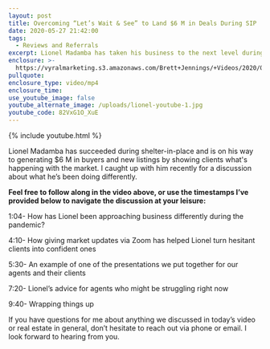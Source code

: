 ```yaml
---
layout: post
title: Overcoming “Let’s Wait & See” to Land $6 M in Deals During SIP
date: 2020-05-27 21:42:00
tags:
  - Reviews and Referrals
excerpt: Lionel Madamba has taken his business to the next level during lockdown.
enclosure: >-
  https://vyralmarketing.s3.amazonaws.com/Brett+Jennings/+Videos/2020/Overcoming+Lets+Wait+%26+See+to+Land+%246+M+in+Deals+During+SIP.mp4
pullquote:
enclosure_type: video/mp4
enclosure_time:
use_youtube_image: false
youtube_alternate_image: /uploads/lionel-youtube-1.jpg
youtube_code: 82VxG1O_XuE
---
```

{% include youtube.html %}

Lionel Madamba has succeeded during shelter-in-place and is on his way to generating $6 M in buyers and new listings by showing clients what's happening with the market. I caught up with him recently for a discussion about what he’s been doing differently.

**Feel free to follow along in the video above, or use the timestamps I’ve provided below to navigate the discussion at your leisure:**

1:04- How has Lionel been approaching business differently during the pandemic?

4:10- How giving market updates via Zoom has helped Lionel turn hesitant clients into confident ones

5:30- An example of one of the presentations we put together for our agents and their clients

7:20- Lionel’s advice for agents who might be struggling right now

9:40- Wrapping things up

If you have questions for me about anything we discussed in today’s video or real estate in general, don’t hesitate to reach out via phone or email. I look forward to hearing from you.

